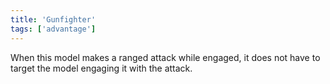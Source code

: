 ```yaml
---
title: 'Gunfighter'
tags: ['advantage']
---
```

When this model makes a ranged attack while engaged, it does not have to target the model engaging it with the attack.